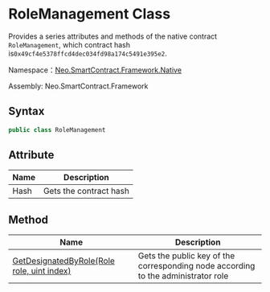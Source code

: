 # RoleManagement Class

Provides a series attributes and methods of the native contract `RoleManagement`, which contract hash is`0x49cf4e5378ffcd4dec034fd98a174c5491e395e2`.

Namespace：[Neo.SmartContract.Framework.Native](../Neo.SmartContract.Framework.Native.md)

Assembly: Neo.SmartContract.Framework

## Syntax

```c#
public class RoleManagement
```

## Attribute

| Name | Description            |
| ---- | ---------------------- |
| Hash | Gets the contract hash |

## Method

| Name                                                         | Description                                                  |
| ------------------------------------------------------------ | ------------------------------------------------------------ |
| [GetDesignatedByRole(Role role, uint index)](RoleManagement/GetDesignatedByRole.md) | Gets the public key of the corresponding node according to the administrator role |